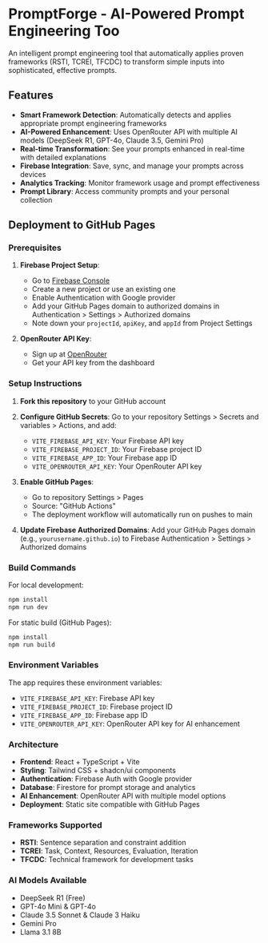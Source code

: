 # PromptForge - AI-Powered Prompt Engineering Too

An intelligent prompt engineering tool that automatically applies proven frameworks (RSTI, TCREI, TFCDC) to transform simple inputs into sophisticated, effective prompts.

## Features

- **Smart Framework Detection**: Automatically detects and applies appropriate prompt engineering frameworks
- **AI-Powered Enhancement**: Uses OpenRouter API with multiple AI models (DeepSeek R1, GPT-4o, Claude 3.5, Gemini Pro)
- **Real-time Transformation**: See your prompts enhanced in real-time with detailed explanations
- **Firebase Integration**: Save, sync, and manage your prompts across devices
- **Analytics Tracking**: Monitor framework usage and prompt effectiveness
- **Prompt Library**: Access community prompts and your personal collection

## Deployment to GitHub Pages

### Prerequisites

1. **Firebase Project Setup**:
   - Go to [Firebase Console](https://console.firebase.google.com/)
   - Create a new project or use an existing one
   - Enable Authentication with Google provider
   - Add your GitHub Pages domain to authorized domains in Authentication > Settings > Authorized domains
   - Note down your `projectId`, `apiKey`, and `appId` from Project Settings

2. **OpenRouter API Key**:
   - Sign up at [OpenRouter](https://openrouter.ai/)
   - Get your API key from the dashboard

### Setup Instructions

1. **Fork this repository** to your GitHub account

2. **Configure GitHub Secrets**:
   Go to your repository Settings > Secrets and variables > Actions, and add:
   - `VITE_FIREBASE_API_KEY`: Your Firebase API key
   - `VITE_FIREBASE_PROJECT_ID`: Your Firebase project ID
   - `VITE_FIREBASE_APP_ID`: Your Firebase app ID
   - `VITE_OPENROUTER_API_KEY`: Your OpenRouter API key

3. **Enable GitHub Pages**:
   - Go to repository Settings > Pages
   - Source: "GitHub Actions"
   - The deployment workflow will automatically run on pushes to main

4. **Update Firebase Authorized Domains**:
   Add your GitHub Pages domain (e.g., `yourusername.github.io`) to Firebase Authentication > Settings > Authorized domains

### Build Commands

For local development:
```bash
npm install
npm run dev
```

For static build (GitHub Pages):
```bash
npm install
npm run build
```

### Environment Variables

The app requires these environment variables:

- `VITE_FIREBASE_API_KEY`: Firebase API key
- `VITE_FIREBASE_PROJECT_ID`: Firebase project ID  
- `VITE_FIREBASE_APP_ID`: Firebase app ID
- `VITE_OPENROUTER_API_KEY`: OpenRouter API key for AI enhancement

### Architecture

- **Frontend**: React + TypeScript + Vite
- **Styling**: Tailwind CSS + shadcn/ui components
- **Authentication**: Firebase Auth with Google provider
- **Database**: Firestore for prompt storage and analytics
- **AI Enhancement**: OpenRouter API with multiple model options
- **Deployment**: Static site compatible with GitHub Pages

### Frameworks Supported

- **RSTI**: Sentence separation and constraint addition
- **TCREI**: Task, Context, Resources, Evaluation, Iteration
- **TFCDC**: Technical framework for development tasks

### AI Models Available

- DeepSeek R1 (Free)
- GPT-4o Mini & GPT-4o
- Claude 3.5 Sonnet & Claude 3 Haiku
- Gemini Pro
- Llama 3.1 8B


